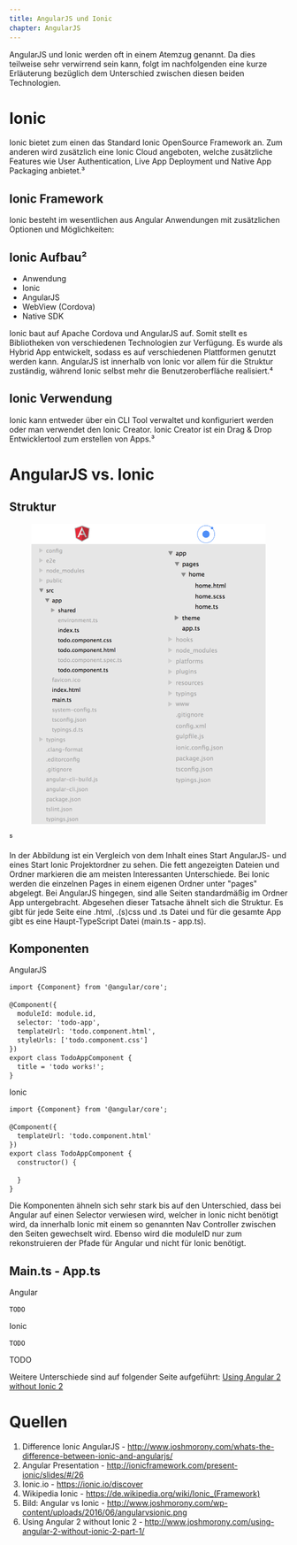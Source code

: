 ```yaml
---
title: AngularJS und Ionic
chapter: AngularJS
---
```


AngularJS und Ionic werden oft in einem Atemzug genannt. Da dies teilweise sehr verwirrend sein
kann, folgt im nachfolgenden eine kurze Erläuterung bezüglich dem Unterschied zwischen diesen
beiden Technologien. 

# Ionic

Ionic bietet zum einen das Standard Ionic OpenSource Framework an. Zum anderen wird zusätzlich
eine Ionic Cloud angeboten, welche zusätzliche Features wie User Authentication, Live App
Deployment und Native App Packaging anbietet.³

## Ionic Framework
Ionic besteht im wesentlichen aus Angular Anwendungen mit zusätzlichen Optionen und
 Möglichkeiten:

## Ionic Aufbau²

- Anwendung
- Ionic
- AngularJS
- WebView (Cordova)
- Native SDK

Ionic baut auf Apache Cordova und AngularJS auf. Somit stellt es Bibliotheken von verschiedenen
Technologien zur Verfügung. Es wurde als Hybrid App entwickelt, sodass es auf verschiedenen
Plattformen genutzt werden kann. AngularJS ist innerhalb von Ionic vor allem für die Struktur
zuständig, während Ionic selbst mehr die Benutzeroberfläche realisiert.⁴

## Ionic Verwendung

Ionic kann entweder über ein CLI Tool verwaltet und konfiguriert werden oder man verwendet den 
Ionic Creator. Ionic Creator ist ein Drag & Drop Entwicklertool zum erstellen von Apps.³

# AngularJS vs. Ionic

## Struktur

 <figure id="StructureAngJSIo">
  <img src="./images/angularvsionic.png"/>
</figure>
⁵

In der Abbildung ist ein Vergleich von dem Inhalt eines Start AngularJS- und eines Start Ionic Projektordner
zu sehen. Die fett angezeigten Dateien und Ordner markieren die am meisten Interessanten
Unterschiede. Bei Ionic werden die einzelnen Pages in einem eigenen Ordner unter "pages" abgelegt.
Bei AngularJS hingegen, sind alle Seiten standardmäßig im Ordner App untergebracht. Abgesehen
dieser Tatsache ähnelt sich die Struktur. Es gibt für jede Seite eine .html, .(s)css und .ts Datei und für die 
gesamte App gibt es eine Haupt-TypeScript Datei (main.ts - app.ts). 

## Komponenten

AngularJS

```
import {Component} from '@angular/core';
 
@Component({
  moduleId: module.id,
  selector: 'todo-app',
  templateUrl: 'todo.component.html',
  styleUrls: ['todo.component.css']
})
export class TodoAppComponent {
  title = 'todo works!';
}
```

Ionic

```
import {Component} from '@angular/core';
 
@Component({
  templateUrl: 'todo.component.html'
})
export class TodoAppComponent {
  constructor() {
 
  }
}
```

Die Komponenten ähneln sich sehr stark bis auf den Unterschied, dass bei Angular auf einen Selector
verwiesen wird, welcher in Ionic nicht benötigt wird, da innerhalb Ionic mit einem so genannten Nav
Controller zwischen den Seiten gewechselt wird. Ebenso wird die moduleID nur zum rekonstruieren
der Pfade für Angular und nicht für Ionic benötigt.

## Main.ts - App.ts

Angular
```
TODO
```

Ionic
```
TODO
```

TODO

Weitere Unterschiede sind auf folgender Seite aufgeführt: [Using Angular 2 without Ionic 2](http://www.joshmorony.com/using-angular-2-without-ionic-2-part-1/)

# Quellen

1. Difference Ionic AngularJS - http://www.joshmorony.com/whats-the-difference-between-ionic-and-angularjs/
2. Angular Presentation - http://ionicframework.com/present-ionic/slides/#/26
3. Ionic.io - https://ionic.io/discover
4. Wikipedia Ionic - https://de.wikipedia.org/wiki/Ionic_(Framework)
5. Bild: Angular vs Ionic - http://www.joshmorony.com/wp-content/uploads/2016/06/angularvsionic.png
6. Using Angular 2 without Ionic 2 - http://www.joshmorony.com/using-angular-2-without-ionic-2-part-1/